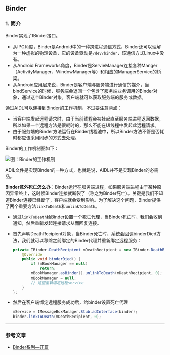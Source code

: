 ## Binder

### 1. 简介

Binder实现了IBinder接口。

* 从IPC角度，Binder是Android中的一种跨进程通信方式，Binder还可以理解为一种虚拟的物理设备，它的设备驱动是`/dev/binder`，该通信方式Linux中没有。
* 从Android Frameworks角度，Binder是ServieManager连接各种Manger（ActivityManager、WindowManager等）和相应的ManagerService的桥梁。
* 从Android应用层来说，Binder是客户端与服务端进行通信的媒介，当bindService的时候，服务端会返回一个包含了服务端业务调用的Binder对象，通过这个Binder对象，客户端就可以获取服务端的服务或数据。

通过[AIDL](https://github.com/NieJianJian/AndroidNotes/blob/master/Android2/AIDL.md)可以连接到Binder的工作机制，不过要注意两点：

* 当客户端发起远程请求时，由于当前线程会被挂起直至服务端进程返回数据，所以如果一个远程方法是很耗时的，那么不能在UI线程中发起此远程请求。
* 由于服务端的Binder方法运行在Binder线程池中，所以Binder方法不管是否耗时都应该采用同步的方式去处理。

Binder的工作机制图如下：

![图：Binder的工作机制](https://raw.githubusercontent.com/NieJianJian/AndroidNotes/master/Picture/binderworkingjizhi.jpeg)

ADIL文件是实现Binder的一种方式，也就是说，AIDL并不是实现Binder的必需品。

**Binder意外死亡怎么办**：Binder运行在服务端进程，如果服务端进程由于某种原因异常终止，这时候BInder连接就断裂了（称之为Binder死亡）。关键是我们不知道Binder连接已经断了，客户端就会受到影响。为了解决这个问题，Binder提供了两个重要方法`linkToDeath`和`unlinkToDeath`。

* 通过`linkToDeath`给Binder设置一个死亡代理，当Binder死亡时，我们会收到通知，然后重新发起连接请求从而回复连接。

* 首先声明DeathRecipient对象，当Binder死亡时，系统会回调binderDied方法，我们就可以移除之前绑定的Binder代理并重新绑定远程服务：

  ```java
  private IBinder.DeathRecipient mDeathRecipient = new IBinder.DeathRecipient() {
      @Override
      public void binderDied() {
          if (mBookManager == null)
              return;
          mBookManager.asBinder().unlinkToDeath(mDeathRecipient, 0);
          mBookManager = null;
          // 这里重新绑定远程service
      }
  };
  ```

* 然后在客户端绑定远程服务成功后，给binder设置死亡代理

  ```java
  mService = IMessageBoxManager.Stub.adInterface(binder);
  binder.linkToDeath(mDeathRecipient, 0);
  ```

***

### 参考文章

* [Binder系列—开篇](http://gityuan.com/2015/10/31/binder-prepare/)